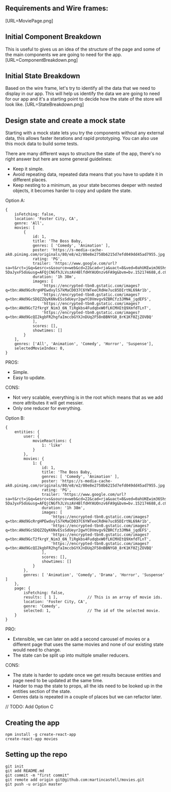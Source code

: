 ## Requirements and Wire frames:
[URL=MoviePage.png]

## Initial Component Breakdown
This is useful to gives us an idea of the structure of the page and some of the main
components we are going to need for the app. [URL=ComponentBreakdown.png]

## Initial State Breakdown
Based on the wire frame, let's try to identify all the data that we need to display in
our app. This will help us identify the data we are going to need for our app and it's
a starting point to decide how the state of the store will look like. [URL=StateBreakdown.png]

## Design state and create a mock state
Starting with a mock state lets you try the components without any external data, this allows
faster iterations and rapid prototyping. You can also use this mock data to build some tests.

There are many different ways to structure the state of the app, there's no right answer
but here are some general guidelines:
- Keep it simple.
- Avoid repeating data, repeated data means that you have to update it in different places.
- Keep nesting to a minimum, as your state becomes deeper with nested objects, it becomes
harder to copy and update the state.

Option A: 
```
{
	isFetching: false,
	location: 'Foster City, CA',
	genre: 'All',
	movies: [ 
		{
			id: 1,
			title: 'The Boss Baby,
			genres: [ 'Comedy', 'Animation' ],
			poster: 'https://s-media-cache-ak0.pinimg.com/originals/80/e8/e2/80e8e2758b6215d7efd049dd45ad7955.jpg',
			rating: 'PG',
			trailer: 'https://www.google.com/url?sa=t&rct=j&q=&esrc=s&source=web&cd=22&cad=rja&uact=8&ved=0ahUKEwim36ShsJbTAhUL1GMKHbkMD9UQryQI7QIoADAV&url=http%3A%2F%2Fwww.youtube.com%2Fwatch%3Fv%3D-5DaJyxF5do&usg=AFQjCNGfhJLVszAV4BlfdHYAUOnzv6FA9g&bvm=bv.152174688,d.cGc',
			duration: '1h 38m',
			images: [
				'https://encrypted-tbn0.gstatic.com/images?q=tbn:ANd9GcRrgHPEwdxylS7kMaCD037C6YWTeeCRdHe7uc85DIrtNL69Ar1b',
				'https://encrypted-tbn0.gstatic.com/images?q=tbn:ANd9GcSDQZZQyK6NvESsSdUeyr2gwYC0Vmvgv9ZBRCfz3JMN4_jqdEFS',
				'https://encrypted-tbn0.gstatic.com/images?q=tbn:ANd9GcT2fkrgY_Nim3_6N_TiRgkbs4FudqbxW0fLKCMXEtQ9XmfdTLnT',
				'https://encrypted-tbn0.gstatic.com/images?q=tbn:ANd9GcQI2kgbFR2hgfaImccbGYXJnDUq2F58nBBNYG0_8rK1Kf0ZjZOVBQ'
			],
			scores: [],
			showtimes: []
		} 
	],
	genres: ['All', 'Animation', 'Comedy', 'Horror', 'Suspense'],
	selectedMovieIndex: 0,
}
```
PROS:
- Simple.
- Easy to update.

CONS: 
- Not very scalable, everything is in the root which means that as we add more attributes it will get messier.
- Only one reducer for everything.

Option B: 
```
{
	entities: {
		user: {
			movieReactions: {
				1: 'like'
			}
		},
		movies: {
			1: {
				id: 1,
				title: 'The Boss Baby,
				genres: [ 'Comedy', 'Animation' ],
				poster: 'https://s-media-cache-ak0.pinimg.com/originals/80/e8/e2/80e8e2758b6215d7efd049dd45ad7955.jpg',
				rating: 'PG',
				trailer: 'https://www.google.com/url?sa=t&rct=j&q=&esrc=s&source=web&cd=22&cad=rja&uact=8&ved=0ahUKEwim36ShsJbTAhUL1GMKHbkMD9UQryQI7QIoADAV&url=http%3A%2F%2Fwww.youtube.com%2Fwatch%3Fv%3D-5DaJyxF5do&usg=AFQjCNGfhJLVszAV4BlfdHYAUOnzv6FA9g&bvm=bv.152174688,d.cGc',
				duration: '1h 38m',
				images: [
					'https://encrypted-tbn0.gstatic.com/images?q=tbn:ANd9GcRrgHPEwdxylS7kMaCD037C6YWTeeCRdHe7uc85DIrtNL69Ar1b',
					'https://encrypted-tbn0.gstatic.com/images?q=tbn:ANd9GcSDQZZQyK6NvESsSdUeyr2gwYC0Vmvgv9ZBRCfz3JMN4_jqdEFS',
					'https://encrypted-tbn0.gstatic.com/images?q=tbn:ANd9GcT2fkrgY_Nim3_6N_TiRgkbs4FudqbxW0fLKCMXEtQ9XmfdTLnT',
					'https://encrypted-tbn0.gstatic.com/images?q=tbn:ANd9GcQI2kgbFR2hgfaImccbGYXJnDUq2F58nBBNYG0_8rK1Kf0ZjZOVBQ'
				],
				scores: [],
				showtimes: []
			}
		},
		genres: [ 'Animation', 'Comedy', 'Drama', 'Horror', 'Suspense' ]
	},
	page: {
		isFetching: false,
		results: [ 1 ],				// This is an array of movie ids.
		location: 'Foster City, CA',
		genre: 'Comedy',
		selected: 1,				// The id of the selected movie.
	}
}
```
PRO:
- Extensible, we can later on add a second carousel of movies or a different page that uses the same movies and none of our existing state would need to change.
- The state can be split up into multiple smaller reducers.

CONS: 
- The state is harder to update once we get results because entities and page need to be updated at the same time.
- Harder to map the state to props, all the ids need to be looked up in the entities section of the state.
- Genres data is repeated in a couple of places but we can refactor later.
 
// TODO: Add Option C
 
## Creating the app
```
npm install -g create-react-app
create-react-app movies
```

## Setting up the repo
```
git init
git add README.md
git commit -m "first commit"
git remote add origin git@github.com:martincastell/movies.git
git push -u origin master
```

